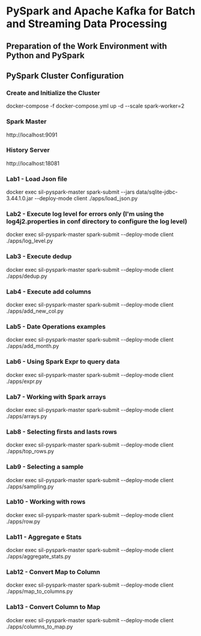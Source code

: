 # PySpark and Apache Kafka for Batch and Streaming Data Processing
## Preparation of the Work Environment with Python and PySpark
## PySpark Cluster Configuration

### Create and Initialize the Cluster
docker-compose -f docker-compose.yml up -d --scale spark-worker=2

### Spark Master
http://localhost:9091

### History Server
http://localhost:18081

### Lab1 - Load Json file
 docker exec sil-pyspark-master spark-submit --jars data/sqlite-jdbc-3.44.1.0.jar --deploy-mode client ./apps/load_json.py

### Lab2 - Execute log level for errors only (I'm using the log4j2.properties in conf directory to configure the log level)
docker exec sil-pyspark-master spark-submit --deploy-mode client ./apps/log_level.py

### Lab3 - Execute dedup
docker exec sil-pyspark-master spark-submit --deploy-mode client ./apps/dedup.py

### Lab4 - Execute add columns
docker exec sil-pyspark-master spark-submit --deploy-mode client ./apps/add_new_col.py

### Lab5 - Date Operations examples
docker exec sil-pyspark-master spark-submit --deploy-mode client ./apps/add_month.py

### Lab6 - Using Spark Expr to query data
docker exec sil-pyspark-master spark-submit --deploy-mode client ./apps/expr.py

### Lab7 - Working with Spark arrays
docker exec sil-pyspark-master spark-submit --deploy-mode client ./apps/arrays.py

### Lab8 - Selecting firsts and lasts rows
docker exec sil-pyspark-master spark-submit --deploy-mode client ./apps/top_rows.py

### Lab9 - Selecting a sample
docker exec sil-pyspark-master spark-submit --deploy-mode client ./apps/sampling.py

### Lab10 - Working with rows
docker exec sil-pyspark-master spark-submit --deploy-mode client ./apps/row.py

### Lab11 - Aggregate e Stats 
docker exec sil-pyspark-master spark-submit --deploy-mode client ./apps/aggregate_stats.py

### Lab12 - Convert Map to Column
docker exec sil-pyspark-master spark-submit --deploy-mode client ./apps/map_to_columns.py

### Lab13 - Convert Column to Map
docker exec sil-pyspark-master spark-submit --deploy-mode client ./apps/columns_to_map.py
